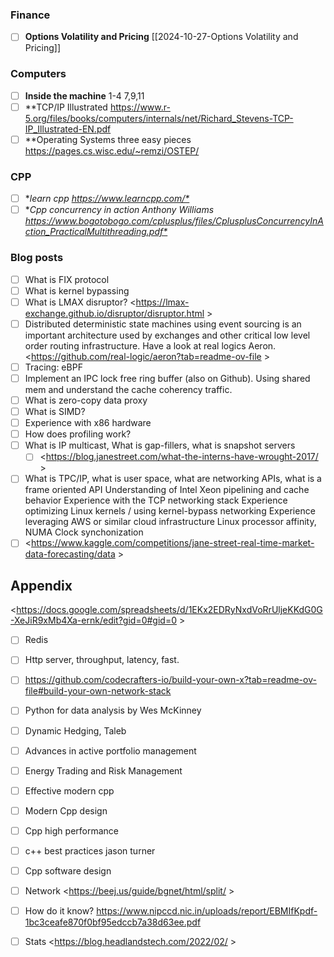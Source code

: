 ### Finance
- [ ] **Options Volatility and Pricing** [[2024-10-27-Options Volatility and Pricing]]

### Computers
- [ ] **Inside the machine** 1-4 7,9,11
- [ ] **TCP/IP Illustrated <https://www.r-5.org/files/books/computers/internals/net/Richard_Stevens-TCP-IP_Illustrated-EN.pdf>
- [ ] **Operating Systems three easy pieces <https://pages.cs.wisc.edu/~remzi/OSTEP/>
### CPP
- [ ] **learn cpp <https://www.learncpp.com/*>* 
- [ ] **Cpp concurrency in action Anthony Williams <https://www.bogotobogo.com/cplusplus/files/CplusplusConcurrencyInAction_PracticalMultithreading.pdf*>* 
### Blog posts
- [ ] What is FIX protocol
- [ ] What is kernel bypassing
- [ ] What is LMAX disruptor? <https://lmax-exchange.github.io/disruptor/disruptor.html >
- [ ] Distributed deterministic state machines using event sourcing is an important architecture used by exchanges and other critical low level order routing infrastructure. Have a look at real logics Aeron. <https://github.com/real-logic/aeron?tab=readme-ov-file >
- [ ] Tracing: eBPF
- [ ] Implement an IPC lock free ring buffer (also on Github). Using shared mem and understand the cache coherency traffic.
- [ ] What is zero-copy data proxy
- [ ] What is SIMD?
- [ ] Experience with x86 hardware
- [ ] How does profiling work?
- [ ] What is IP multicast, What is gap-fillers, what is snapshot servers 
	- [ ] <https://blog.janestreet.com/what-the-interns-have-wrought-2017/ >
- [ ] What is TPC/IP, what is user space, what are networking APIs, what is a frame oriented API
Understanding of Intel Xeon pipelining and cache behavior
Experience with the TCP networking stack
Experience optimizing Linux kernels / using kernel-bypass networking
Experience leveraging AWS or similar cloud infrastructure
Linux processor affinity, NUMA
Clock synchonization
- [ ] <https://www.kaggle.com/competitions/jane-street-real-time-market-data-forecasting/data >

## Appendix
<https://docs.google.com/spreadsheets/d/1EKx2EDRyNxdVoRrUljeKKdG0G-XeJiR9xMb4Xa-ernk/edit?gid=0#gid=0 >

- [ ] Redis
- [ ] Http server, throughput, latency, fast.
- [ ] <https://github.com/codecrafters-io/build-your-own-x?tab=readme-ov-file#build-your-own-network-stack>

- [ ] Python for data analysis by Wes McKinney

- [ ] Dynamic Hedging, Taleb
- [ ] Advances in active portfolio management
- [ ] Energy Trading and Risk Management

- [ ] Effective modern cpp
- [ ] Modern Cpp design
- [ ] Cpp high performance
- [ ] c++ best practices jason turner
- [ ] Cpp software design

- [ ] Network <https://beej.us/guide/bgnet/html/split/ >
- [ ] How do it know? <https://www.nipccd.nic.in/uploads/report/EBMIfKpdf-1bc3ceafe870f0bf95edccb7a38d63ee.pdf>

- [ ] Stats <https://blog.headlandstech.com/2022/02/ >
